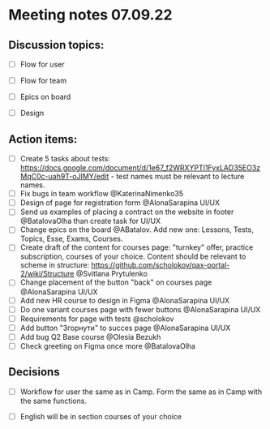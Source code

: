 # Meeting notes 07.09.22

## Discussion topics:  

- [ ] Flow for user 
- [ ] Flow for team 
- [ ] Epics on board  
- [ ] Design


## Action items:  

- [ ] Create 5 tasks about tests: https://docs.google.com/document/d/1e67_f2WRXYPTl1FyxLAD35EO3zMqC0c-uah9T-oJIMY/edit - test names must be relevant to lecture names. 
- [ ] Fix bugs in team workflow @KaterinaNimenko35 
- [ ] Design of page for registration form @AlonaSarapina UI/UX 
- [ ] Send us examples of placing a contract on the website in footer @BatalovaOlha than create task for UI/UX 
- [ ] Change epics on the board @ABatalov. Add new one: Lessons, Tests, Topics, Esse, Exams, Courses.   
- [ ] Create draft of the content for courses page:  "turnkey" offer, practice subscription, courses of your choice. Content should be relevant to scheme in structure: https://github.com/scholokov/qax-portal-2/wiki/Structure  @Svitlana Prytulenko
- [ ] Change placement of the button "back" on courses page @AlonaSarapina UI/UX 
- [ ] Add new HR course to design in Figma @AlonaSarapina UI/UX 
- [ ] Do one variant courses page with fewer buttons @AlonaSarapina UI/UX  
- [ ] Requirements for page with tests @scholokov  
- [ ] Add button "Згорнути" to succes page @AlonaSarapina UI/UX  
- [ ] Add bug Q2 Base course @Olesia Bezukh
- [ ] Check greeting on Figma once more @BatalovaOlha 

## Decisions 
- [ ] Workflow for user the same as in Camp. Form the same as in Camp with the same functions. 
- [ ] English will be in section courses of your choice

